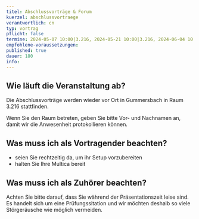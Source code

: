 ```yaml
---
titel: Abschlussvorträge & Forum
kuerzel: abschlussvortraege
verantwortlich: cn
typ: vortrag
pflicht: false
termine: 2024-05-07 10:00|3.216, 2024-05-21 10:00|3.216, 2024-06-04 10:00|3.216, 2024-06-18 10:00|3.216, 2024-07-02 10:00|3.216
empfohlene-voraussetzungen: 
published: true
dauer: 180
info: 
---
```


## 

## Wie läuft die Veranstaltung ab?
Die Abschlussvorträge werden wieder vor Ort in Gummersbach in Raum 3.216 stattfinden. 

Wenn Sie den Raum betreten, geben Sie bitte Vor- und Nachnamen an, damit wir die Anwesenheit protokollieren können.

## Was muss ich als Vortragender beachten?
* seien Sie rechtzeitig da, um ihr Setup vorzubereiten
* halten Sie Ihre Multica bereit

## Was muss ich als Zuhörer beachten?
Achten Sie bitte darauf, dass Sie während der Präsentationszeit leise sind. Es handelt sich um eine Prüfungssitation und wir möchten deshalb so viele Störgeräusche wie möglich vermeiden.
